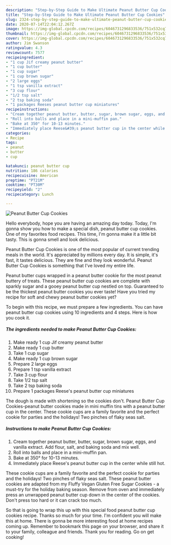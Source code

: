 ```yaml
---
description: "Step-by-Step Guide to Make Ultimate Peanut Butter Cup Cookies"
title: "Step-by-Step Guide to Make Ultimate Peanut Butter Cup Cookies"
slug: 2324-step-by-step-guide-to-make-ultimate-peanut-butter-cup-cookies
date: 2020-07-14T22:04:12.267Z
image: https://img-global.cpcdn.com/recipes/6046731296833536/751x532cq70/peanut-butter-cup-cookies-recipe-main-photo.jpg
thumbnail: https://img-global.cpcdn.com/recipes/6046731296833536/751x532cq70/peanut-butter-cup-cookies-recipe-main-photo.jpg
cover: https://img-global.cpcdn.com/recipes/6046731296833536/751x532cq70/peanut-butter-cup-cookies-recipe-main-photo.jpg
author: Jim Swanson
ratingvalue: 4.3
reviewcount: 7577
recipeingredient:
- "1 cup Jif creamy peanut butter"
- "1 cup butter"
- "1 cup sugar"
- "1 cup brown sugar"
- "2 large eggs"
- "1 tsp vanilla extract"
- "3 cup flour"
- "1/2 tsp salt"
- "2 tsp baking soda"
- "1 packages Reeses peanut butter cup miniatures"
recipeinstructions:
- "Cream together peanut butter, butter, sugar, brown sugar, eggs, and vanilla extract. Add flour, salt, and baking soda and mix well."
- "Roll into balls and place in a mini-muffin pan."
- "Bake at 350° for 10-13 minutes."
- "Immediately place Reese&#39;s peanut butter cup in the center while still hot."
categories:
- Recipe
tags:
- peanut
- butter
- cup

katakunci: peanut butter cup 
nutrition: 186 calories
recipecuisine: American
preptime: "PT21M"
cooktime: "PT30M"
recipeyield: "2"
recipecategory: Lunch

---
```



![Peanut Butter Cup Cookies](https://img-global.cpcdn.com/recipes/6046731296833536/751x532cq70/peanut-butter-cup-cookies-recipe-main-photo.jpg)

Hello everybody, hope you are having an amazing day today. Today, I'm gonna show you how to make a special dish, peanut butter cup cookies. One of my favorites food recipes. This time, I'm gonna make it a little bit tasty. This is gonna smell and look delicious.

Peanut Butter Cup Cookies is one of the most popular of current trending meals in the world. It's appreciated by millions every day. It is simple, it's fast, it tastes delicious. They are fine and they look wonderful. Peanut Butter Cup Cookies is something that I've loved my entire life.

Peanut butter cups wrapped in a peanut butter cookie for the most peanut buttery of treats. These peanut butter cup cookies are complete with sparkly sugar and a gooey peanut butter cup nestled on top. Guaranteed to be the thickest peanut butter cookies you ever taste! Have you tried my recipe for soft and chewy peanut butter cookies yet?


To begin with this recipe, we must prepare a few ingredients. You can have peanut butter cup cookies using 10 ingredients and 4 steps. Here is how you cook it.

<!--inarticleads1-->

##### The ingredients needed to make Peanut Butter Cup Cookies:

1. Make ready 1 cup Jif creamy peanut butter
1. Make ready 1 cup butter
1. Take 1 cup sugar
1. Make ready 1 cup brown sugar
1. Prepare 2 large eggs
1. Prepare 1 tsp vanilla extract
1. Take 3 cup flour
1. Take 1/2 tsp salt
1. Take 2 tsp baking soda
1. Prepare 1 packages Reese&#39;s peanut butter cup miniatures


The dough is made with shortening so the cookies don&#39;t. Peanut Butter Cup Cookies-peanut butter cookies made in mini muffin tins with a peanut butter cup in the center. These cookie cups are a family favorite and the perfect cookie for parties and the holidays! Two pinches of flaky seas salt. 

<!--inarticleads2-->

##### Instructions to make Peanut Butter Cup Cookies:

1. Cream together peanut butter, butter, sugar, brown sugar, eggs, and vanilla extract. Add flour, salt, and baking soda and mix well.
1. Roll into balls and place in a mini-muffin pan.
1. Bake at 350° for 10-13 minutes.
1. Immediately place Reese&#39;s peanut butter cup in the center while still hot.


These cookie cups are a family favorite and the perfect cookie for parties and the holidays! Two pinches of flaky seas salt. These peanut butter cookies are adapted from my Fluffy Vegan Gluten Free Sugar Cookies - a must-try for the holiday baking season. Remove from oven and immediately press an unwrapped peanut butter cup down in the center of the cookies. Don&#39;t press too hard or it can crack too much. 

So that is going to wrap this up with this special food peanut butter cup cookies recipe. Thanks so much for your time. I'm confident you will make this at home. There is gonna be more interesting food at home recipes coming up. Remember to bookmark this page on your browser, and share it to your family, colleague and friends. Thank you for reading. Go on get cooking!
